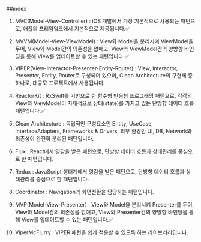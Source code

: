 ##index

1. MVC(Model-View-Controller) : iOS 개발에서 가장 기본적으로 사용되는 패턴으로, 애플의 프레임워크에서 기본적으로 제공됩니다.✅

2. MVVM(Model-View-ViewModel) : View와 Model을 분리시켜 ViewModel을 두어, View와 Model간의 의존성을 없애고, View와 ViewModel간의 양방향 바인딩을 통해 View를 업데이트할 수 있는 패턴입니다.✅

3. VIPER(View-Interactor-Presenter-Entity-Router) : View, Interactor, Presenter, Entity, Router로 구성되어 있으며, Clean Architecture의 구현체 중 하나로, 대규모 프로젝트에서 사용됩니다.

4. ReactorKit : RxSwift를 기반으로 한 함수형 반응형 프로그래밍 패턴으로, 각각의 View와 ViewModel이 자체적으로 상태(state)를 가지고 있는 단방향 데이터 흐름 패턴입니다.✅

5. Clean Architecture : 독립적인 구성요소인 Entity, UseCase, InterfaceAdapters, Frameworks & Drivers, 외부 환경인 UI, DB, Network와 의존성이 완전히 분리된 패턴입니다.

6. Flux : React에서 영감을 받은 패턴으로, 단방향 데이터 흐름과 상태관리를 중심으로 한 패턴입니다.

7. Redux : JavaScript 생태계에서 영감을 받은 패턴으로, 단방향 데이터 흐름과 상태관리를 중심으로 한 패턴입니다.

8. Coordinator : Navigation과 화면전환을 담당하는 패턴입니다.

9. MVP(Model-View-Presenter) : View와 Model을 분리시켜 Presenter를 두어, View와 Model간의 의존성을 없애고, View와 Presenter간의 양방향 바인딩을 통해 View를 업데이트할 수 있는 패턴입니다.✅

10. ViperMcFlurry : VIPER 패턴을 쉽게 적용할 수 있도록 하는 라이브러리입니다.

